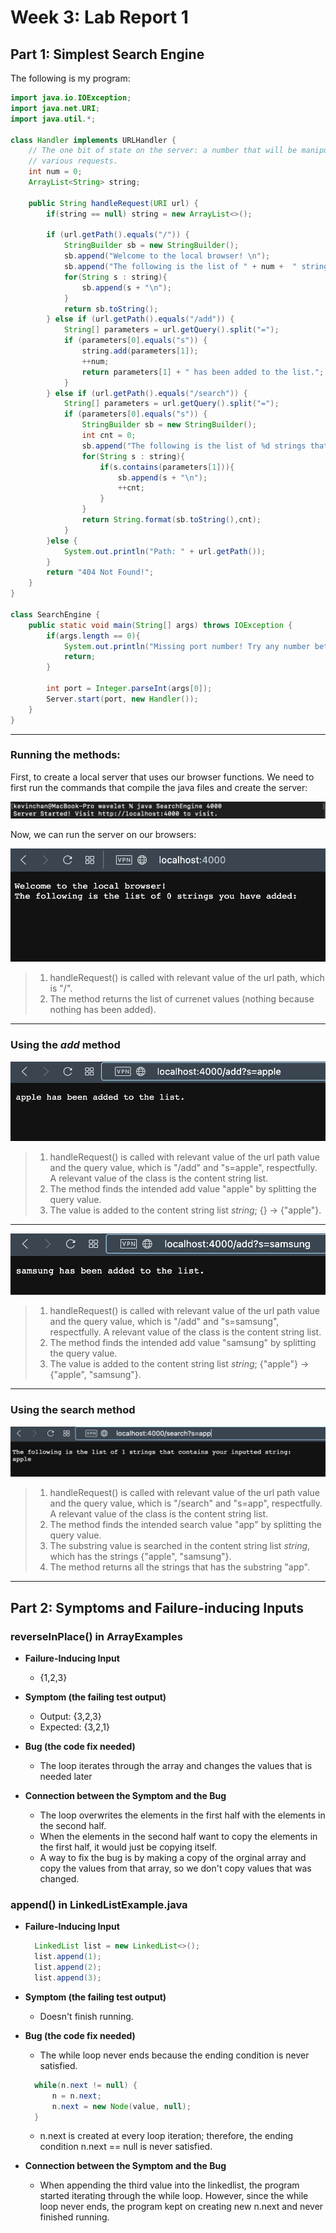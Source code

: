 # Week 3: Lab Report 1

## Part 1: Simplest Search Engine

The following is my program:
```java
import java.io.IOException;
import java.net.URI;
import java.util.*;

class Handler implements URLHandler {
    // The one bit of state on the server: a number that will be manipulated by
    // various requests.
    int num = 0;
    ArrayList<String> string;
    
    public String handleRequest(URI url) {
        if(string == null) string = new ArrayList<>();
        
        if (url.getPath().equals("/")) {
            StringBuilder sb = new StringBuilder();
            sb.append("Welcome to the local browser! \n");
            sb.append("The following is the list of " + num +  " strings you have added: \n");
            for(String s : string){
                sb.append(s + "\n");
            }
            return sb.toString();
        } else if (url.getPath().equals("/add")) {
            String[] parameters = url.getQuery().split("=");
            if (parameters[0].equals("s")) {
                string.add(parameters[1]);
                ++num;
                return parameters[1] + " has been added to the list.";
            }
        } else if (url.getPath().equals("/search")) {
            String[] parameters = url.getQuery().split("=");
            if (parameters[0].equals("s")) {
                StringBuilder sb = new StringBuilder();
                int cnt = 0;
                sb.append("The following is the list of %d strings that contains your inputted string: \n");
                for(String s : string){
                    if(s.contains(parameters[1])){
                        sb.append(s + "\n");
                        ++cnt;
                    }
                }
                return String.format(sb.toString(),cnt);
            }
        }else {
            System.out.println("Path: " + url.getPath());
        }
        return "404 Not Found!";
    }
}

class SearchEngine {
    public static void main(String[] args) throws IOException {
        if(args.length == 0){
            System.out.println("Missing port number! Try any number between 1024 to 49151");
            return;
        }

        int port = Integer.parseInt(args[0]);
        Server.start(port, new Handler());
    }
}
```

***

### **Running the methods:**

First, to create a local server that uses our browser functions. We need to first run the commands that compile the java files and create the server:

![](browser_1.png)

Now, we can run the server on our browsers:

![](browser_2.png)

>1. handleRequest() is called with relevant value of the url path, which is "/".
>2. The method returns the list of currenet values (nothing because nothing has been added).

***

### **Using the *add* method**


![](browser_3.png)

>1. handleRequest() is called with relevant value of the url path value and the query value, which is "/add" and "s=apple", respectfully. A relevant value of the class is the content string list.
>2. The method finds the intended add value "apple" by splitting the query value.
>3. The value is added to the content string list *string*; {} -> {"apple"}.

***

![](browser_4.png)

>1. handleRequest() is called with relevant value of the url path value and the query value, which is "/add" and "s=samsung", respectfully. A relevant value of the class is the content string list.
>2. The method finds the intended add value "samsung" by splitting the query value.
>3. The value is added to the content string list *string*; {"apple"} -> {"apple", "samsung"}.

***

### **Using the search method**

![](browser_5.png)

>1. handleRequest() is called with relevant value of the url path value and the query value, which is "/search" and "s=app", respectfully. A relevant value of the class is the content string list.
>2. The method finds the intended search value "app" by splitting the query value.
>3. The substring value is searched in the content string list *string*, which has the strings {"apple", "samsung"}.
>4. The method returns all the strings that has the substring "app".

***

## Part 2: Symptoms and Failure-inducing Inputs

### **reverseInPlace()** in ArrayExamples

* **Failure-Inducing Input**
  * {1,2,3}

* **Symptom (the failing test output)**
  * Output: {3,2,3}
  * Expected: {3,2,1}

* **Bug (the code fix needed)**
  * The loop iterates through the array and changes the values that is needed later 

* **Connection between the Symptom and the Bug**
  * The loop overwrites the elements in the first half with the elements in the second half. 
  * When the elements in the second half want to copy the elements in the first half, it would just be copying itself.
  * A way to fix the bug is by making a copy of the orginal array and copy the values from that array, so we don't copy values that was changed.

### **append()** in LinkedListExample.java

* **Failure-Inducing Input**
  ```java
    LinkedList list = new LinkedList<>();
    list.append(1);
    list.append(2);
    list.append(3);
  ```

* **Symptom (the failing test output)**
  * Doesn't finish running.

* **Bug (the code fix needed)**
  * The while loop never ends because the ending condition is never satisfied.
  ```java
    while(n.next != null) {
        n = n.next;
        n.next = new Node(value, null);
    }  
    ```
  * n.next is created at every loop iteration; therefore, the ending condition n.next == null is never satisfied. 

* **Connection between the Symptom and the Bug**
  * When appending the third value into the linkedlist, the program started iterating through the while loop. However, since the while loop never ends, the program kept on creating new n.next and never finished running.